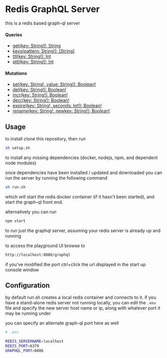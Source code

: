 # Redis GraphQL Server

this is a redis based graph-ql server

#### Queries

- [get(key: String!): String](https://redis.io/commands/get)
- [keys(pattern: String!): [String]](https://redis.io/commands/keys)
- [ttl(key: String!): Int](https://redis.io/commands/ttl)
- [pttl(key: String!): Int](https://redis.io/commands/pttl)

#### Mutations

- [set(key: String!, value: String!): Boolean!](https://redis.io/commands/set)
- [del(key: String!): Boolean!](https://redis.io/commands/del)
- [incr(key: String!): Boolean!](https://redis.io/commands/INCR)
- [decr(key: String!): Boolean!](https://redis.io/commands/decr)
- [expire(key: String!, seconds: Int!): Boolean!](https://redis.io/commands/expire)
- [rename(key: String!, newkey: String!): Boolean!](https://redis.io/commands/rename)

## Usage

to install clone this repository, then run

```bash
sh setup.sh
```

to install any missing dependencies (docker, nodejs, npm, and dependent node modules)

once dependencies have been installed / updated and downloaded you can run the server by running the following command

```bash
sh run.sh
```

which will start the redis docker container (if it hasn't been started), and start the graph-ql front end.  

alternatively you can run

```bash
npm start
```

to run just the graphql server, assuming your redis server is already up and running

to access the playground UI browse to

```html
http://localhost:8086/graphql
```

if you've modified the port ctrl+click the url displayed in the start up console window

## Configuration

by default run.sh creates a local redis container and connects to it.  if you have a stand-alone redis server not running locally, you can edit the `.env` file and specify the new server host name or ip, along with whatever port it may be running under

you can specify an alternate graph-ql port here as well

```bash
# .env

REDIS_SERVERNAME=localhost
REDIS_PORT=6379
GRAPHQL_PORT=8086
```
